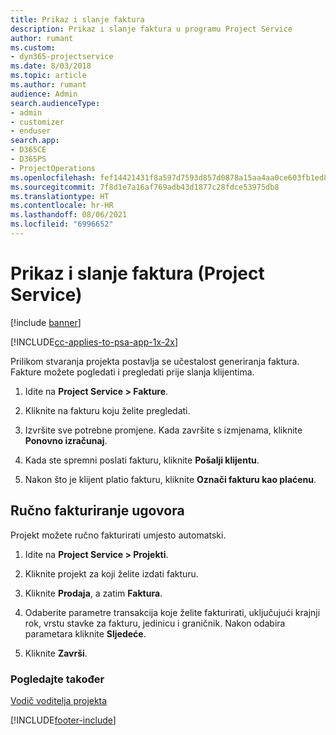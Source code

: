 ```yaml
---
title: Prikaz i slanje faktura
description: Prikaz i slanje faktura u programu Project Service
author: rumant
ms.custom:
- dyn365-projectservice
ms.date: 8/03/2018
ms.topic: article
ms.author: rumant
audience: Admin
search.audienceType:
- admin
- customizer
- enduser
search.app:
- D365CE
- D365PS
- ProjectOperations
ms.openlocfilehash: fef14421431f8a597d7593d857d0878a15aa4aa0ce603fb1ed8614903a8f6104
ms.sourcegitcommit: 7f8d1e7a16af769adb43d1877c28fdce53975db8
ms.translationtype: HT
ms.contentlocale: hr-HR
ms.lasthandoff: 08/06/2021
ms.locfileid: "6996652"
---
```

# <a name="view-and-send-invoices-project-service"></a>Prikaz i slanje faktura (Project Service)

[!include [banner](../includes/psa-now-project-operations.md)]

[!INCLUDE[cc-applies-to-psa-app-1x-2x](../includes/cc-applies-to-psa-app-1x-2x.md)]

Prilikom stvaranja projekta postavlja se učestalost generiranja faktura. Fakture možete pogledati i pregledati prije slanja klijentima.  
  
1.  Idite na **Project Service > Fakture**.  
  
2.  Kliknite na fakturu koju želite pregledati.  
  
3.  Izvršite sve potrebne promjene. Kada završite s izmjenama, kliknite **Ponovno izračunaj**.  
  
4.  Kada ste spremni poslati fakturu, kliknite **Pošalji klijentu**.  
  
5.  Nakon što je klijent platio fakturu, kliknite **Označi fakturu kao plaćenu**.  
  
## <a name="manually-invoice-a-contract"></a>Ručno fakturiranje ugovora  
 Projekt možete ručno fakturirati umjesto automatski.  
  
1.  Idite na **Project Service > Projekti**.  
  
2.  Kliknite projekt za koji želite izdati fakturu.  
  
3.  Kliknite **Prodaja**, a zatim **Faktura**.  
  
4.  Odaberite parametre transakcija koje želite fakturirati, uključujući krajnji rok, vrstu stavke za fakturu, jedinicu i graničnik. Nakon odabira parametara kliknite **Sljedeće**.  
  
5.  Kliknite **Završi**.  
  
### <a name="see-also"></a>Pogledajte također  
 [Vodič voditelja projekta](../psa/project-manager-guide.md)


[!INCLUDE[footer-include](../includes/footer-banner.md)]